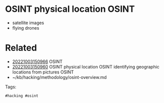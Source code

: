 # OSINT physical location OSINT
- satellite images
- flying drones

# Related

- [20221003150966](/zet/20221003150966/README.md) OSINT
- [20221003150960](/zet/20221003150960/README.md) OSINT physical location OSINT identifying geographic locations from pictures OSINT
- ~/kb/hacking/methodology/osint-overview.md

Tags:

    #hacking #osint 
